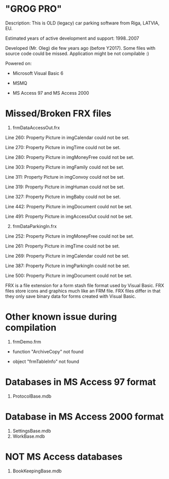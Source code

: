 # "GROG PRO"
Description: This is OLD (legacy) car parking software from Riga, LATVIA, EU. 

Estimated years of active development and support: 1998..2007

Developed (Mr. Oleg) die few years ago (before Y2017). 
Some files with source code could be missed. Application might be not compilable :)


Powered on:

- Microsoft Visual Basic 6

- MSMQ

- MS Access 97 and MS Access 2000



# Missed/Broken FRX files


1) frmDataAccessOut.frx

  Line 260: Property Picture in imgCalendar could not be set.
  
  Line 270: Property Picture in imgTime could not be set.
  
  Line 280: Property Picture in imgMoneyFree could not be set.
  
  Line 303: Property Picture in imgFamily could not be set.
  
  Line 311: Property Picture in imgConvoy could not be set.
  
  Line 319: Property Picture in imgHuman could not be set.
  
  Line 327: Property Picture in imgBaby could not be set.
  
  Line 442: Property Picture in imgDocument could not be set.
  
  Line 491: Property Picture in imgAccessOut could not be set.
  

2) frmDataParkingIn.frx

  Line 252: Property Picture in imgMoneyFree could not be set.
  
  Line 261: Property Picture in imgTime could not be set.
  
  Line 269: Property Picture in imgCalendar could not be set.
  
  Line 387: Property Picture in imgParkingIn could not be set.
  
  Line 500: Property Picture in imgDocument could not be set.


FRX is a file extension for a form stash file format used by Visual Basic. 
FRX files store icons and graphics much like an FRM file. 
FRX files differ in that they only save binary data for forms created with Visual Basic.




# Other known issue during compilation

1) frmDemo.frm				

 - function "ArchiveCopy" not found

 - object "frmTableInfo" not found



# Databases in MS Access 97 format

1) ProtocolBase.mdb



# Database in MS Access 2000 format

1) SettingsBase.mdb
2) WorkBase.mdb



# NOT MS Access databases

1) BookKeepingBase.mdb
